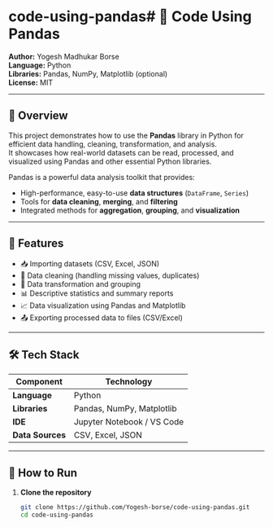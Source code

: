 # code-using-pandas# 🐍 Code Using Pandas

**Author:** Yogesh Madhukar Borse  
**Language:** Python  
**Libraries:** Pandas, NumPy, Matplotlib (optional)  
**License:** MIT

---

## 📘 Overview

This project demonstrates how to use the **Pandas** library in Python for efficient data handling, cleaning, transformation, and analysis.  
It showcases how real-world datasets can be read, processed, and visualized using Pandas and other essential Python libraries.

Pandas is a powerful data analysis toolkit that provides:
- High-performance, easy-to-use **data structures** (`DataFrame`, `Series`)  
- Tools for **data cleaning**, **merging**, and **filtering**  
- Integrated methods for **aggregation**, **grouping**, and **visualization**

---

## 🧩 Features

- 📥 Importing datasets (CSV, Excel, JSON)  
- 🧹 Data cleaning (handling missing values, duplicates)  
- 🔄 Data transformation and grouping  
- 📊 Descriptive statistics and summary reports  
- 📈 Data visualization using Pandas and Matplotlib  
- 📤 Exporting processed data to files (CSV/Excel)

---

## 🛠️ Tech Stack

| Component     | Technology         |
|---------------|--------------------|
| **Language**  | Python              |
| **Libraries** | Pandas, NumPy, Matplotlib |
| **IDE**       | Jupyter Notebook / VS Code |
| **Data Sources** | CSV, Excel, JSON |

---

## 🚀 How to Run

1. **Clone the repository**
   ```bash
   git clone https://github.com/Yogesh-borse/code-using-pandas.git
   cd code-using-pandas

